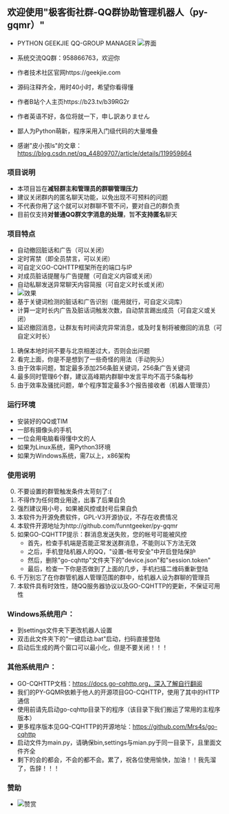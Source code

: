 ## 欢迎使用"极客街社群-QQ群协助管理机器人（py-gqmr）"
- PYTHON GEEKJIE QQ-GROUP MANAGER
![界面](https://user-images.githubusercontent.com/96659329/153587008-d7995e2f-2d62-451d-9069-f77d873504e9.PNG)

- 系统交流QQ群：958866763，欢迎你
- 作者技术社区官网https://geekjie.com
- 源码注释齐全，用时40小时，希望你看得懂
- 作者B站个人主页https://b23.tv/b39RG2r
- 作者英语不好，各位将就一下，申し訳ありません
- 鄙人为Python萌新，程序采用入门级代码的大量堆叠
- 感谢"皮小孩ls"的文章：https://blog.csdn.net/qq_44809707/article/details/119959864

### 项目说明

- 本项目旨在**减轻群主和管理员的群聊管理压力**
- 建议关闭群内的匿名聊天功能，以免出现不可预料的问题
- 不代表你用了这个就可以对群聊不管不问，要对自己的群负责
- 目前仅支持**对普通QQ群文字消息的处理**，暂**不支持匿名**聊天


### 项目特点

- 自动撤回脏话和广告（可以关闭）
- 定时宵禁（即全员禁言，可以关闭）
- 可自定义GO-CQHTTP框架所在的端口与IP
- 对成员脏话提醒与广告提醒（可自定义内容或关闭）
- 自动私聊发送异常聊天内容简报（可自定义时长或关闭）
- ![效果](https://user-images.githubusercontent.com/96659329/153586976-49817808-5241-4261-be59-0e643c01efd1.jpg)
- 基于关键词检测的脏话和广告识别（能用就行，可自定义词库）
- 计算一定时长内广告及脏话词触发次数，自动禁言踢出成员（可自定义或关闭）
- 延迟撤回消息，让群友有时间读完异常消息，或及时复制将被撤回的消息（可自定义时长）

1. 确保本地时间不要与北京相差过大，否则会出问题
2. 看完上面，你是不是想到了一些奇怪的用法（手动狗头）
3. 由于效率问题，暂定最多添加256条脏关键词，256条广告关键词
4. 最多同时管理6个群，建议高峰期内群聊中发言平均不高于5条每秒
5. 由于效率及骚扰问题，单个程序暂定最多3个报告接收者（机器人管理员）


### 运行环境

- 安装好的QQ或TIM
- 一部有摄像头的手机
- 一位会用电脑看得懂中文的人
- 如果为Linux系统，需Python3环境
- 如果为Windows系统，需7以上，x86架构


### 使用说明

0. 不要设置的群管触发条件太苛刻了:(
1. 不得作为任何商业用途，出事了后果自负
2. 强烈建议用小号，如果被风控或封号后果自负
3. 本软件为开源免费软件，GPL-V3开源协议，不存在收费情况
4. 本软件开源地址为http://github.com/funntgeeker/py-gqmr
5. 如果GO-CQHTTP提示：群消息发送失败，您的帐号可能被风控
    - 首先，检查手机端是否能正常发送群消息，不能则以下方法无效
    - 之后，手机登陆机器人的QQ，"设置-帐号安全"中开启登陆保护
    - 然后，删除"go-cqhttp"文件夹下的"device.json"和"session.token"
    - 最后，检查一下你是否做到了上面的几步，手机扫描二维码重新登陆
6. 千万别忘了在你群管机器人管理范围的群中，给机器人设为群聊的管理员
7. 本软件具有时效性，随QQ服务器协议以及GO-CQHTTP的更新，不保证可用性


### Windows系统用户：

- 到settings文件夹下更改机器人设置
- 双击此文件夹下的"一键启动.bat"启动，扫码直接登陆
- 启动后生成的两个窗口可以最小化，但是不要关闭！！！


### 其他系统用户：

- GO-CQHTTP文档：https://docs.go-cqhttp.org，深入了解自行翻阅
- 我们的PY-GQMR依赖于他人的开源项目GO-CQHTTP，使用了其中的HTTP通信
- 使用前请先启动go-cqhttp目录下的程序（该目录下我们搬运了常用的主程序版本）
- 更多程序版本见GQ-CQHTTP的开源地址：https://github.com/Mrs4s/go-cqhttp
- 启动文件为main.py，请确保bin,settings与mian.py于同一目录下，且里面文件齐全
- 剩下的会的都会，不会的都不会。累了，祝各位使用愉快，加油！！我先溜了，告辞！！！

### 赞助
- ![赞赏](https://user-images.githubusercontent.com/96659329/153587116-b88cf0f4-ff74-4699-ae46-dea370b7a12c.jpg)
